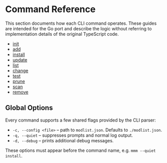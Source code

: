 # Command Reference

This section documents how each CLI command operates. These guides are intended for the Go port and describe the logic without referring to implementation details of the original TypeScript code.

- [init](init.md)
- [add](add.md)
- [install](install.md)
- [update](update.md)
- [list](list.md)
- [change](change.md)
- [test](test.md)
- [prune](prune.md)
- [scan](scan.md)
- [remove](remove.md)

## Global Options

Every command supports a few shared flags provided by the CLI parser:

- `-c, --config <file>` – path to `modlist.json`. Defaults to `./modlist.json`.
- `-q, --quiet` – suppresses prompts and normal log output.
- `-d, --debug` – prints additional debug messages.

These options must appear before the command name, e.g. `mmm --quiet install`.
